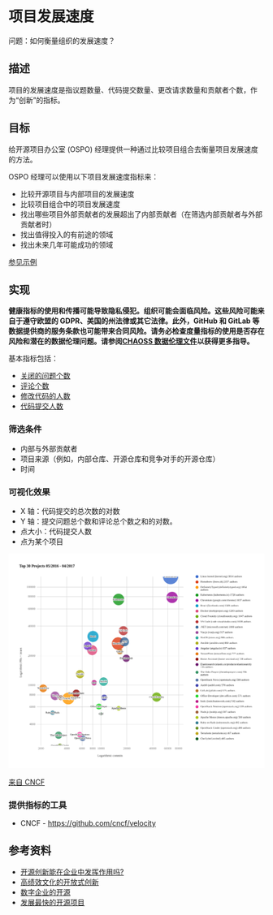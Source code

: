 # 项目发展速度

问题：如何衡量组织的发展速度？

## 描述

项目的发展速度是指议题数量、代码提交数量、更改请求数量和贡献者个数，作为“创新”的指标。

## 目标

给开源项目办公室 (OSPO) 经理提供一种通过比较项目组合去衡量项目发展速度的方法。

OSPO 经理可以使用以下项目发展速度指标来：

- 比较开源项目与内部项目的发展速度
- 比较项目组合中的项目发展速度
- 找出哪些项目外部贡献者的发展超出了内部贡献者（在筛选内部贡献者与外部贡献者时）
- 找出值得投入的有前途的领域
- 找出未来几年可能成功的领域

[参见示例](https://www.cncf.io/blog/2017/06/05/30-highest-velocity-open-source-projects)

## 实现

__健康指标的使用和传播可能导致隐私侵犯。组织可能会面临风险。这些风险可能来自于遵守欧盟的 GDPR、美国的州法律或其它法律。此外，GitHub 和 GitLab 等数据提供商的服务条款也可能带来合同风险。请务必检查度量指标的使用是否存在风险和潜在的数据伦理问题。请参阅[CHAOSS 数据伦理文件](https://github.com/chaoss/metrics/tree/main/resources)以获得更多指导。__

基本指标包括：

- [关闭的问题个数](https://github.com/chaoss/wg-evolution/blob/master/metrics/Issues_Closed.md)
- [评论个数](https://github.com/chaoss/wg-evolution/blob/master/metrics/Reviews.md)
- [修改代码的人数](https://github.com/chaoss/wg-evolution/blob/master/metrics/Code_Changes.md)
- [代码提交人数](https://github.com/chaoss/wg-risk/blob/master/metrics/Committers.md)

### 筛选条件

* 内部与外部贡献者
* 项目来源（例如，内部仓库、开源仓库和竞争对手的开源仓库）
* 时间

### 可视化效果

* X 轴：代码提交的总次数的对数
* Y 轴：提交问题总个数和评论总个数之和的对数。
* 点大小：代码提交人数
* 点为某个项目

![cncf](images/project-velocity_visualization.png)

[来自 CNCF](https://www.cncf.io/blog/2017/06/05/30-highest-velocity-open-source-projects/)

### 提供指标的工具

* CNCF - https://github.com/cncf/velocity

## 参考资料

- [开源创新能在企业中发挥作用吗?](https://www.threefivetwo.com/blog/can-open-source-innovation-work-in-the-enterprise)
- [高绩效文化的开放式创新](https://www.nearform.com/blog/want-a-high-performing-culture-make-way-for-open-innovation)
- [数字企业的开源](https://www.cio.com/article/3213146/open-source-is-powering-the-digital-enterprise.html)
- [发展最快的开源项目](https://www.cncf.io/blog/2017/06/05/30-highest-velocity-open-source-projects)
